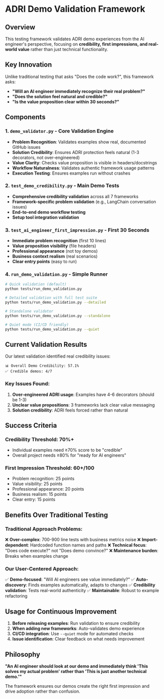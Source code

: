 # ADRI Demo Validation Framework

## Overview

This testing framework validates ADRI demo experiences from the AI engineer's perspective, focusing on **credibility, first impressions, and real-world value** rather than just technical functionality.

## Key Innovation

Unlike traditional testing that asks "Does the code work?", this framework asks:
- **"Will an AI engineer immediately recognize their real problem?"**
- **"Does the solution feel natural and credible?"**
- **"Is the value proposition clear within 30 seconds?"**

## Components

### 1. `demo_validator.py` - Core Validation Engine
- **Problem Recognition**: Validates examples show real, documented GitHub issues
- **Solution Credibility**: Ensures ADRI protection feels natural (1-3 decorators, not over-engineered)
- **Value Clarity**: Checks value proposition is visible in headers/docstrings
- **Workflow Naturalness**: Validates authentic framework usage patterns
- **Execution Testing**: Ensures examples run without crashes

### 2. `test_demo_credibility.py` - Main Demo Tests
- **Comprehensive credibility validation** across all 7 frameworks
- **Framework-specific problem validation** (e.g., LangChain conversation issues)
- **End-to-end demo workflow testing**
- **Setup tool integration validation**

### 3. `test_ai_engineer_first_impression.py` - First 30 Seconds
- **Immediate problem recognition** (first 10 lines)
- **Value proposition visibility** (file headers)
- **Professional appearance** (not toy demos)
- **Business context realism** (real scenarios)
- **Clear entry points** (easy to run)

### 4. `run_demo_validation.py` - Simple Runner
```bash
# Quick validation (default)
python tests/run_demo_validation.py

# Detailed validation with full test suite
python tests/run_demo_validation.py --detailed

# Standalone validator
python tests/run_demo_validation.py --standalone

# Quiet mode (CI/CD friendly)
python tests/run_demo_validation.py --quiet
```

## Current Validation Results

Our latest validation identified real credibility issues:

```
📊 Overall Demo Credibility: 57.1%
✅ Credible demos: 4/7
```

### Key Issues Found:
1. **Over-engineered ADRI usage**: Examples have 4-6 decorators (should be 1-3)
2. **Unclear value propositions**: 3 frameworks lack clear value messaging
3. **Solution credibility**: ADRI feels forced rather than natural

## Success Criteria

### Credibility Threshold: 70%+
- Individual examples need ≥70% score to be "credible"
- Overall project needs ≥80% for "ready for AI engineers"

### First Impression Threshold: 60+/100
- Problem recognition: 25 points
- Value visibility: 25 points
- Professional appearance: 20 points
- Business realism: 15 points
- Clear entry: 15 points

## Benefits Over Traditional Testing

### Traditional Approach Problems:
❌ **Over-complex**: 700-900 line tests with business metrics noise
❌ **Import-dependent**: Hardcoded function names and paths
❌ **Technical focus**: "Does code execute?" not "Does demo convince?"
❌ **Maintenance burden**: Breaks when examples change

### Our User-Centered Approach:
✅ **Demo-focused**: "Will AI engineers see value immediately?"
✅ **Auto-discovery**: Finds examples automatically, adapts to changes
✅ **Credibility validation**: Tests real-world authenticity
✅ **Maintainable**: Robust to example refactoring

## Usage for Continuous Improvement

1. **Before releasing examples**: Run validation to ensure credibility
2. **When adding new frameworks**: Auto-validates demo experience
3. **CI/CD integration**: Use `--quiet` mode for automated checks
4. **Issue identification**: Clear feedback on what needs improvement

## Philosophy

**"An AI engineer should look at our demo and immediately think 'This solves my actual problem' rather than 'This is just another technical demo.'"**

The framework ensures our demos create the right first impression and drive adoption rather than confusion.
